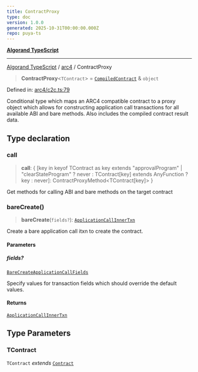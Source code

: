 ```yaml
---
title: ContractProxy
type: doc
version: 1.0.0
generated: 2025-10-31T00:00:00.000Z
repo: puya-ts
---
```


[**Algorand TypeScript**](/reference/algorand-typescript/api/readme/)

---

[Algorand TypeScript](docs/_md/modules) / [arc4](docs/_md/arc4/README) / ContractProxy

> **ContractProxy**\<`TContract`\> = [`CompiledContract`](/reference/algorand-typescript/api/index/type-aliases/compiledcontract/) & `object`

Defined in: [arc4/c2c.ts:79](https://github.com/algorandfoundation/puya-ts/blob/main/packages/algo-ts/src/arc4/c2c.ts#L79)

Conditional type which maps an ARC4 compatible contract to a proxy object which allows for constructing application call transactions for
all available ABI and bare methods. Also includes the compiled contract result data.

## Type declaration

### call

> **call**: \{ \[key in keyof TContract as key extends "approvalProgram" \| "clearStateProgram" ? never : TContract\[key\] extends AnyFunction ? key : never\]: ContractProxyMethod\<TContract\[key\]\> \}

Get methods for calling ABI and bare methods on the target contract

### bareCreate()

> **bareCreate**(`fields?`): [`ApplicationCallInnerTxn`](/reference/algorand-typescript/api/itxn/namespaces/itxn/interfaces/applicationcallinnertxn/)

Create a bare application call itxn to create the contract.

#### Parameters

##### fields?

[`BareCreateApplicationCallFields`](BareCreateApplicationCallFields)

Specify values for transaction fields which should override the default values.

#### Returns

[`ApplicationCallInnerTxn`](/reference/algorand-typescript/api/itxn/namespaces/itxn/interfaces/applicationcallinnertxn/)

## Type Parameters

### TContract

`TContract` _extends_ [`Contract`](/reference/algorand-typescript/api/arc4/classes/contract/)
